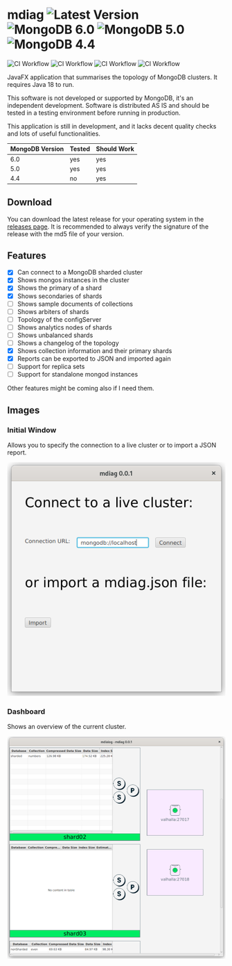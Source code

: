 # mdiag ![Latest Version](https://img.shields.io/github/v/release/kmruiz/mdiag?include_prereleases) ![MongoDB 6.0](https://img.shields.io/badge/MongoDB-6.0-%2300EC64) ![MongoDB 5.0](https://img.shields.io/badge/MongoDB-5.0-%2300EC64) ![MongoDB 4.4](https://img.shields.io/badge/MongoDB-4.4-%2300EC64)

![CI Workflow](https://github.com/kmruiz/mdiag/actions/workflows/ci.yaml/badge.svg)
![CI Workflow](https://github.com/kmruiz/mdiag/actions/workflows/release-linux.yaml/badge.svg)
![CI Workflow](https://github.com/kmruiz/mdiag/actions/workflows/release-windows.yaml/badge.svg)
![CI Workflow](https://github.com/kmruiz/mdiag/actions/workflows/release-osx.yaml/badge.svg)

JavaFX application that summarises the topology of MongoDB clusters. It requires Java 18 to run.

This software is not developed or supported by MongoDB, it's an independent development. Software is distributed AS IS
and should be tested in a testing environment before running in production. 

This application is still in development, and it lacks decent quality checks and lots of useful functionalities.

| MongoDB Version | Tested | Should Work |
|-----------------|--------|-------------|
| 6.0             | yes    | yes         |
| 5.0             | yes    | yes         |
| 4.4             | no     | yes         |

## Download

You can download the latest release for your operating system in the [releases page](https://github.com/kmruiz/mdiag/releases). It is recommended to always verify
the signature of the release with the md5 file of your version.

## Features

* [x] Can connect to a MongoDB sharded cluster
* [x] Shows mongos instances in the cluster
* [x] Shows the primary of a shard
* [x] Shows secondaries of shards
* [ ] Shows sample documents of collections
* [ ] Shows arbiters of shards
* [ ] Topology of the configServer
* [ ] Shows analytics nodes of shards
* [ ] Shows unbalanced shards
* [ ] Shows a changelog of the topology
* [x] Shows collection information and their primary shards
* [x] Reports can be exported to JSON and imported again
* [ ] Support for replica sets
* [ ] Support for standalone mongod instances

Other features might be coming also if I need them.

## Images

### Initial Window

Allows you to specify the connection to a live cluster or to import a JSON report.

![Initial Window, where you can specify a connection to a cluster or to import a report.](docs/img/init-flow.png)

### Dashboard

Shows an overview of the current cluster.

![Dashboard that shows a view of the current cluster. The picture shows a sharded cluster, where each shard contains a three replica set](docs/img/live-report.png)


